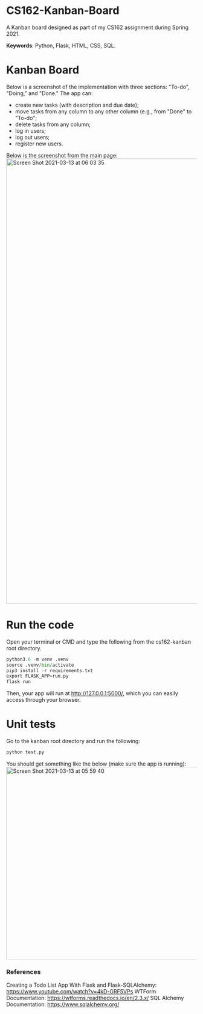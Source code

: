 # CS162-Kanban-Board
A Kanban board designed as part of my CS162 assignment during Spring 2021. 

**Keywords**: Python, Flask, HTML, CSS, SQL. 


# Kanban Board
Below is a screenshot of the implementation with three sections: "To-do", "Doing," and "Done." The app can:
* create new tasks (with description and due date);
* move tasks from any column to any other column (e.g., from "Done" to "To-do";
* delete tasks from any column;
* log in users;
* log out users;
* register new users.

Below is the screenshot from the main page:
<img width="1175" alt="Screen Shot 2021-03-13 at 06 03 35" src="https://user-images.githubusercontent.com/47840436/111010834-daefaf80-83c1-11eb-9abd-d66cf8fdd12d.png">


# Run the code
Open your terminal or CMD and type the following from the cs162-kanban root directory.
```python
python3.6 -m venv .venv 
source .venv/bin/activate
pip3 install -r requirements.txt
export FLASK_APP=run.py
flask run
```

Then, your app will run at http://127.0.0.1:5000/, which you can easily access through your browser. 

# Unit tests
Go to the kanban root directory and run the following:
```python
python test.py
```

You should get something like the below (make sure the app is running):
<img width="508" alt="Screen Shot 2021-03-13 at 05 59 40" src="https://user-images.githubusercontent.com/47840436/111010637-4edd8800-83c1-11eb-8a56-75a0a9e13153.png">

### References
Creating a Todo List App With Flask and Flask-SQLAlchemy: https://www.youtube.com/watch?v=4kD-GRF5VPs
WTForm Documentation: https://wtforms.readthedocs.io/en/2.3.x/
SQL Alchemy Documentation: https://www.sqlalchemy.org/
